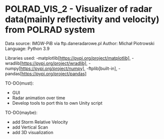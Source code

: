 # POLRAD_VIS_2 - Visualizer of radar data(mainly reflectivity and velocity) from POLRAD system

Data source: IMGW-PiB via ftp.daneradarowe.pl
Author: Michał Piotrowski
Language: Python 3.9

Libraries used: 
  -matplotlib[https://pypi.org/project/matplotlib], 
  -wradlib[https://pypi.org/project/wradlib], 
  -numpy[https://pypi.org/project/numpy], 
  -ftplib[built-in],
  -pandas[https://pypi.org/project/pandas]
  
TO-DO(must):
  - GUI
  - Radar animation over time
  - Develop tools to port this to own Unity script
 
TO-DO(maybe):
  - add Storm Relative Velocity
  - add Vertical Scan 
  - add 3D visualization
